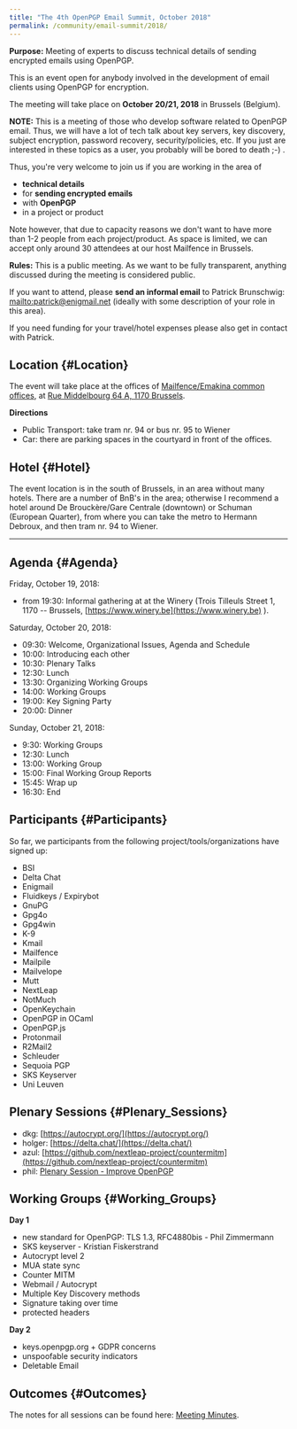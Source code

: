 ```yaml
---
title: "The 4th OpenPGP Email Summit, October 2018"
permalink: /community/email-summit/2018/
---
```


**Purpose:** Meeting of experts to discuss technical details of sending
encrypted emails using OpenPGP.

This is an event open for anybody involved in the development of email
clients using OpenPGP for encryption.

The meeting will take place on **October 20/21, 2018** in Brussels
(Belgium).

**NOTE:** This is a meeting of those who develop
software related to OpenPGP email. Thus, we
will have a lot of tech talk about key servers, key discovery, subject
encryption, password recovery, security/policies, etc. If you just are
interested in these topics as a user, you probably will be bored to
death ;-) .

Thus, you're very welcome to join us if you are working in the area of

-   **technical details**
-   for **sending encrypted emails**
-   with **OpenPGP**
-   in a project or product

Note however, that due to capacity reasons we don't want to have more
than 1-2 people from each project/product. As space is limited, we can
accept only around 30 attendees at our host Mailfence in Brussels.

**Rules:** This is a public meeting. As we want to be fully transparent,
anything discussed during the meeting is considered public.

If you want to attend, please **send an informal email** to Patrick
Brunschwig:
[mailto:patrick@enigmail.net](mailto:patrick@enigmail.net)
(ideally with some description of your role in this area).

If you need funding for your travel/hotel expenses please also get in
contact with Patrick.

## Location {#Location}

The event will take place at the offices of [Mailfence/Emakina common
offices](https://emakina.be/), at [Rue Middelbourg 64 A, 1170
Brussels](https://www.openstreetmap.org/search?query=50.79580%2C4.41780#map=17/50.79580/4.41781).

**Directions**

-   Public Transport: take tram nr. 94 or bus nr. 95 to Wiener
-   Car: there are parking spaces in the courtyard in front of the
    offices.

## Hotel {#Hotel}

The event location is in the south of Brussels, in an area without many
hotels. There are a number of BnB's in the area; otherwise I recommend
a hotel around De Brouckère/Gare Centrale (downtown) or Schuman
(European Quarter), from where you can take the metro to Hermann
Debroux, and then tram nr. 94 to Wiener.

------------------------------------------------------------------------

## Agenda {#Agenda}

Friday, October 19, 2018:

-   from 19:30: Informal gathering at at the Winery (Trois Tilleuls
    Street 1, 1170 -- Brussels,
    [https://www.winery.be](https://www.winery.be) ).

Saturday, October 20, 2018:

-   09:30: Welcome, Organizational Issues, Agenda and Schedule
-   10:00: Introducing each other
-   10:30: Plenary Talks
-   12:30: Lunch
-   13:30: Organizing Working Groups
-   14:00: Working Groups
-   19:00: Key Signing Party
-   20:00: Dinner

Sunday, October 21, 2018:

-   9:30: Working Groups
-   12:30: Lunch
-   13:00: Working Group
-   15:00: Final Working Group Reports
-   15:45: Wrap up
-   16:30: End

## Participants {#Participants}

So far, we participants from the following project/tools/organizations
have signed up:

-   BSI
-   Delta Chat
-   Enigmail
-   Fluidkeys / Expirybot
-   GnuPG
-   Gpg4o
-   Gpg4win
-   K-9
-   Kmail
-   Mailfence
-   Mailpile
-   Mailvelope
-   Mutt
-   NextLeap
-   NotMuch
-   OpenKeychain
-   OpenPGP in OCaml
-   OpenPGP.js
-   Protonmail
-   R2Mail2
-   Schleuder
-   Sequoia PGP
-   SKS Keyserver
-   Uni Leuven

## Plenary Sessions {#Plenary_Sessions}

-   dkg: [https://autocrypt.org/](https://autocrypt.org/)
-   holger: [https://delta.chat/](https://delta.chat/)
-   azul:
    [https://github.com/nextleap-project/countermitm](https://github.com/nextleap-project/countermitm)
-   phil: [Plenary Session - Improve OpenPGP](./improve-openpgp/)

## Working Groups {#Working_Groups}

**Day 1**

-   new standard for OpenPGP: TLS 1.3,
    RFC4880bis - Phil Zimmermann
-   SKS keyserver - Kristian Fiskerstrand
-   Autocrypt level 2
-   MUA state sync
-   Counter MITM
-   Webmail / Autocrypt
-   Multiple Key Discovery methods
-   Signature taking over time
-   protected headers

**Day 2**

-   keys.openpgp.org + GDPR concerns
-   unspoofable security indicators
-   Deletable Email

## Outcomes {#Outcomes}

The notes for all sessions can be found here:  [Meeting Minutes](minutes/).
